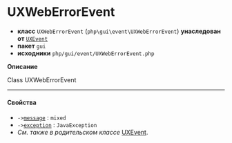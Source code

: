 # UXWebErrorEvent

- **класс** `UXWebErrorEvent` (`php\gui\event\UXWebErrorEvent`) **унаследован от** [`UXEvent`](https://github.com/jphp-compiler/jphp/blob/master/exts/jphp-gui-ext/api-docs/classes/php/gui/event/UXEvent.ru.md)
- **пакет** `gui`
- **исходники** `php/gui/event/UXWebErrorEvent.php`

**Описание**

Class UXWebErrorEvent

---

#### Свойства

- `->`[`message`](#prop-message) : `mixed`
- `->`[`exception`](#prop-exception) : `JavaException`
- *См. также в родительском классе* [UXEvent](https://github.com/jphp-compiler/jphp/blob/master/exts/jphp-gui-ext/api-docs/classes/php/gui/event/UXEvent.ru.md).